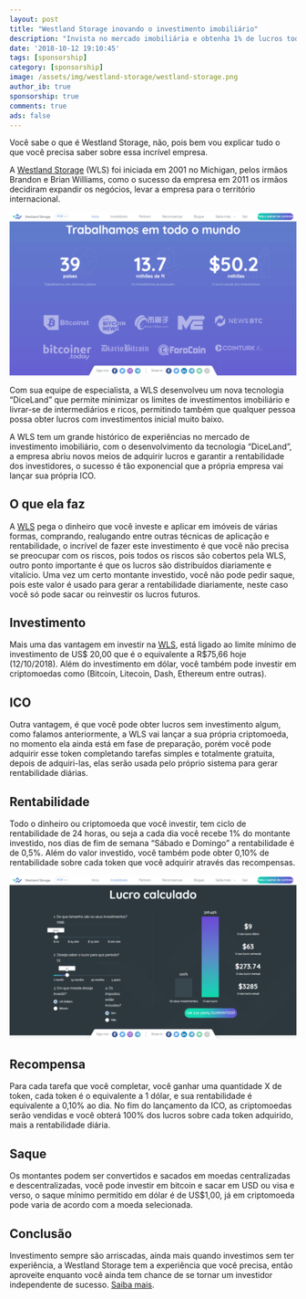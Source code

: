 ```yaml
---
layout: post
title: "Westland Storage inovando o investimento imobiliário"
description: "Invista no mercado imobiliária e obtenha 1% de lucros todos os dias."
date: '2018-10-12 19:10:45'
tags: [sponsorship]
category: [sponsorship]
image: /assets/img/westland-storage/westland-storage.png
author_ib: true
sponsorship: true
comments: true
ads: false
---
```


Você sabe o que é Westland Storage, não, pois bem vou explicar tudo o que você precisa saber sobre essa incrível empresa.

A <a href="https://westlandstorage.com?p=181315"  target="_blank" class="external-link" rel="nofollow">Westland Storage</a> (WLS) foi iniciada em 2001 no Michigan, pelos irmãos Brandon e Brian Williams, como o sucesso da empresa em 2011 os irmãos decidiram expandir os negócios, levar a empresa para o território internacional.

![mercado internacional](/assets/img/westland-storage/internacional.png)

Com sua equipe de especialista, a WLS desenvolveu um nova tecnologia “DiceLand” que permite minimizar os limites de investimentos imobiliário e livrar-se de intermediários e ricos, permitindo também que qualquer pessoa possa obter lucros com investimentos inicial muito baixo.

A WLS tem um grande histórico de experiências no mercado de investimento imobiliário, com o desenvolvimento da tecnologia “DiceLand”, a empresa abriu novos meios de adquirir lucros e garantir a rentabilidade dos investidores, o sucesso é tão exponencial que a própria empresa vai lançar sua própria ICO.

## O que ela faz
A <a href="https://westlandstorage.com?p=181315"  target="_blank" class="external-link" rel="nofollow">WLS</a> pega o dinheiro que você investe e aplicar em imóveis de várias formas, comprando, realugando entre outras técnicas de aplicação e rentabilidade, o incrível de fazer este investimento é que você não precisa se preocupar com os riscos, pois todos os riscos são cobertos pela WLS, outro ponto importante é que os lucros são distribuídos diariamente e vitalício. Uma vez um certo montante investido, você não pode pedir saque, pois este valor é usado para gerar a rentabilidade diariamente, neste caso você só pode sacar ou reinvestir os lucros futuros.

## Investimento
Mais uma das vantagem em investir na <a href="https://westlandstorage.com?p=181315"  target="_blank" class="external-link" rel="nofollow">WLS</a>, está ligado ao limite mínimo de investimento de US$ 20,00 que é o equivalente a R$75,66 hoje (12/10/2018). Além do investimento em dólar, você também pode investir em criptomoedas como (Bitcoin, Litecoin, Dash, Ethereum entre outras). 

## ICO
Outra vantagem, é que você pode obter lucros sem investimento algum, como falamos anteriormente, a WLS vai lançar a sua própria criptomoeda, no momento ela ainda está em fase de preparação, porém você pode adquirir esse token completando tarefas simples e totalmente gratuita, depois de adquiri-las, elas serão usada pelo próprio sistema para gerar rentabilidade diárias.

## Rentabilidade
Todo o dinheiro ou criptomoeda que você investir, tem ciclo de rentabilidade de 24 horas, ou seja a cada dia você recebe 1% do montante investido, nos dias de fim de semana “Sábado e Domingo” a rentabilidade é de 0,5%. Além do valor investido, você também pode obter 0,10% de rentabilidade sobre cada token que você adquirir através das recompensas.

![calculadora de lucros.png](/assets/img/westland-storage/calculadora-de-lucros.png)

## Recompensa
Para cada tarefa que você completar, você ganhar uma quantidade X de token, cada token é o equivalente a 1 dólar, e sua rentabilidade é equivalente a 0,10% ao dia. No fim do lançamento da ICO, as criptomoedas serão vendidas e você obterá 100% dos lucros sobre cada token adquirido, mais a rentabilidade diária.

## Saque
Os montantes podem ser convertidos e sacados em moedas centralizadas e descentralizadas, você pode investir em bitcoin e sacar em USD ou visa e verso, o saque mínimo permitido em dólar é de US$1,00, já em criptomoeda pode varia de acordo com a moeda selecionada.

## Conclusão
Investimento sempre são arriscadas, ainda mais quando investimos sem ter experiência, a Westland Storage tem a experiência que você precisa, então aproveite enquanto você ainda tem chance de se tornar um investidor independente de sucesso. <a href="https://westlandstorage.com?p=181315"  target="_blank" class="external-link" rel="nofollow">Saiba mais</a>.